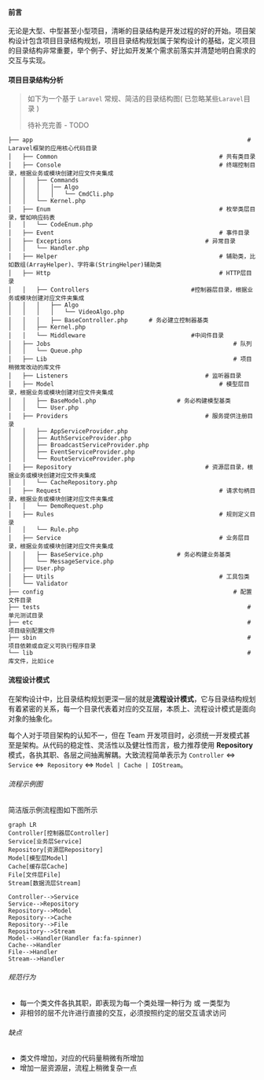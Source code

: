 #### 前言

无论是大型、中型甚至小型项目，清晰的目录结构是开发过程的好的开始。项目架构设计包含项目目录结构规划，项目目录结构规划属于架构设计的基础，定义项目的目录结构非常重要，举个例子、好比如开发某个需求前落实并清楚地明白需求的交互与实现。



#### 项目目录结构分析

> 如下为一个基于 `Laravel` 常规、简洁的目录结构图( 已忽略某些`Laravel`目录 )
>
> 待补充完善 - TODO

```
├── app 															# Laravel框架的应用核心代码目录
│   ├── Common 												# 共有类目录
│   ├── Console												# 终端控制目录，根据业务或模块创建对应文件夹集成
│   │   ├── Commands
│   │   │   │── Algo
│   │   │   │   └── CmdCli.php
│   │   └── Kernel.php
│   ├── Enum  												# 枚举类层目录，譬如响应码表
│   │   └── CodeEnum.php
│   ├── Event 												# 事件目录
│   ├── Exceptions 										# 异常目录
│   │   └── Handler.php
│   ├── Helper 												# 辅助类，比如数组(ArrayHelper)、字符串(StringHelper)辅助类
│   ├── Http   												# HTTP层目录
│   │   ├── Controllers								#控制器层目录，根据业务或模块创建对应文件夹集成
│   │   │   ├── Algo
│   │   │   │   └── VideoAlgo.php
│   │   │   ├── BaseController.php 		# 务必建立控制器基类
│   │   ├── Kernel.php
│   │   └── Middleware 								#中间件目录
│   ├── Jobs 													# 队列
│   │   └── Queue.php
│   ├── Lib  													# 项目稍微常改动的库文件
│   ├── Listeners 										# 监听器目录
│   ├── Model 												# 模型层目录，根据业务或模块创建对应文件夹集成
│   │   ├── BaseModel.php 						# 务必构建模型基类
│   │   └── User.php
│   ├── Providers 										# 服务提供注册目录
│   │   ├── AppServiceProvider.php
│   │   ├── AuthServiceProvider.php
│   │   ├── BroadcastServiceProvider.php
│   │   ├── EventServiceProvider.php
│   │   └── RouteServiceProvider.php
│   ├── Repository 										# 资源层目录，根据业务或模块创建对应文件夹集成
│   │   └── CacheRepository.php
│   ├── Request 											# 请求句柄目录，根据业务或模块创建对应文件夹集成
│   │   └── DemoRequest.php
│   ├── Rules   											# 规则定义目录
│   │   └── Rule.php
│   ├── Service 											# 业务层目录，根据业务或模块创建对应文件夹集成
│   │   ├── BaseService.php 					# 务必构建业务基类
│   │   └── MessageService.php
│   ├── User.php
│   ├── Utils 												# 工具包类
│   └── Validator
├── config														# 配置文件目录
├── tests															# 单元测试目录
├── etc  															# 项目级别配置文件
├── sbin 															# 项目依赖或自定义可执行程序目录
└── lib  															# 库文件，比如ice
```



#### 流程设计模式

在架构设计中，比目录结构规划更深一层的就是**流程设计模式**，它与目录结构规划有着紧密的关系，每一个目录代表着对应的交互层，本质上、流程设计模式是面向对象的抽象化。

每个人对于项目架构的认知不一，但在 Team 开发项目时，必须统一开发模式甚至是架构。从代码的稳定性、灵活性以及健壮性而言，极力推荐使用 **Repository** 模式，各执其职、各层之间抽离解耦。大致流程简单表示为 `Controller` <=> `Service` <=>` Repository` <=> `Model | Cache | IOStream`。



###### 流程示例图

简洁版示例流程图如下图所示

```mermaid
graph LR
Controller[控制器层Controller]
Service[业务层Service]
Repository[资源层Repository]
Model[模型层Model]
Cache[缓存层Cache]
File[文件层File]
Stream[数据流层Stream]

Controller-->Service
Service-->Repository
Repository-->Model
Repository-->Cache
Repository-->File
Repository-->Stream
Model-->Handler(Handler fa:fa-spinner)
Cache-->Handler
File-->Handler
Stream-->Handler

```



###### 规范行为

- 每一个类文件各执其职，即表现为每一个类处理一种行为 或 一类型为
- 非相邻的层不允许进行直接的交互，必须按照约定的层交互请求访问



###### 缺点

- 类文件增加，对应的代码量稍微有所增加
- 增加一层资源层，流程上稍微复杂一点 

